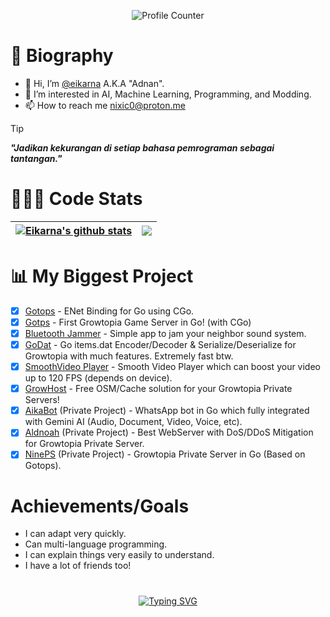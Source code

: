 <p align="center"> <img src="https://komarev.com/ghpvc/?username=eikarna&abbreviated=true&label=Jumlah%20orang%20gabut&style=for-the-badge" alt="Profile Counter" /> </p>

# 👤 Biography
- 👋 Hi, I’m [@eikarna](https://github.com/eikarna) A.K.A "Adnan".
- 👀 I’m interested in AI, Machine Learning, Programming, and Modding.
- 📫 How to reach me nixic0@proton.me

> [!TIP]
> _**"Jadikan kekurangan di setiap bahasa pemrograman sebagai tantangan."**_

# 🧑🏻‍💻 Code Stats
| <a href="https://github.com/eikarna"><img align="center" src="https://github-readme-stats.vercel.app/api?username=eikarna&show_icons=true&include_all_commits=true&theme=transparent&hide_border=true" alt="Eikarna's github stats" /></a> | <a href="https://github.com/eikarna"><img align="center" src="https://github-readme-stats.vercel.app/api/top-langs/?username=eikarna&layout=compact&theme=transparent&hide_border=true" /></a> |
| ------------- | ------------- |

# 📊 My Biggest Project
- [X] [Gotops](https://github.com/eikarna/Gotops) - ENet Binding for Go using CGo.
- [X] [Gotps](https://github.com/eikarna/Gotps) - First Growtopia Game Server in Go! (with CGo)
- [X] [Bluetooth Jammer](https://github.com/eikarna/BluetoothJammer) - Simple app to jam your neighbor sound system.
- [X] [GoDat](https://github.com/eikarna/GoDat) - Go items.dat Encoder/Decoder & Serialize/Deserialize for Growtopia with much features. Extremely fast btw.
- [X] [SmoothVideo Player](https://github.com/eikarna/SmoothVideo) - Smooth Video Player which can boost your video up to 120 FPS (depends on device).
- [X] [GrowHost](https://github.com/eikarna/GrowHost) - Free OSM/Cache solution for your Growtopia Private Servers!
- [X] [AikaBot](https://github.com/eikarna/Aika) (Private Project) - WhatsApp bot in Go which fully integrated with Gemini AI (Audio, Document, Video, Voice, etc).
- [X] [Aldnoah](https://github.com/eikarna/Aldnoah) (Private Project) - Best WebServer with DoS/DDoS Mitigation for Growtopia Private Server.
- [X] [NinePS](https://github.com/eikarna/gotps) (Private Project) - Growtopia Private Server in Go (Based on Gotops).

# Achievements/Goals
- I can adapt very quickly.
- Can multi-language programming.
- I can explain things very easily to understand.
- I have a lot of friends too!

# 
<div align="center">
  <a href="https://git.io/typing-svg">
    <img src="https://readme-typing-svg.demolab.com?font=Micro+5+Charted&size=69&duration=3500&pause=1000&color=A8F71D&background=00000000&center=true&vCenter=true&random=false&width=600&lines=I'am+Currently+Mastering+GO" alt="Typing SVG" />
  </a>
</div>
